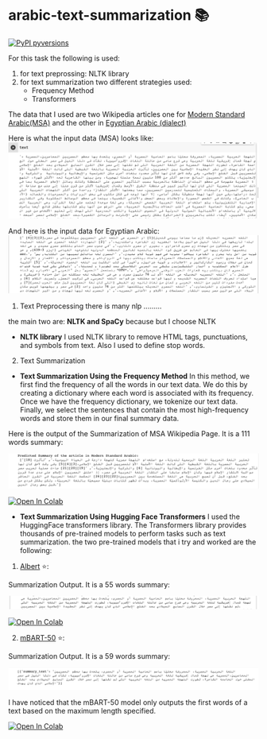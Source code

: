 # arabic-text-summarization 📚
[![PyPI pyversions](https://img.shields.io/pypi/pyversions/tner.svg)](https://pypi.python.org/pypi/tner/)

For this task the following is used:
1. for text preprossing: NLTK library
2. for text summarization two different strategies used:
   - Frequency Method
   - Transformers

The data that I used are two Wikipedia articles one for [Modern Standard Arabic(MSA)](https://ar.wikipedia.org/wiki/لهجة_مصرية) and the other in [Egyptian Arabic (dialect)](https://arz.wikipedia.org/wiki/اللغه_المصريه_الحديثه)

Here is what the input data (MSA) looks like:
![alt text](images/mbart_input_MSA.png)


And here is  the input data  for Egyptian Arabic:
![alt text](images/fre_output_egy.png)




1. Text Preprocessing
there is many nlp .........

the main two are: **NLTK and SpaCy**
because 
but I choose NLTK

 - **NLTK library**
I used NLTK library to remove HTML tags, punctuations, and symbols from text. Also I used to define stop words.

2. Text Summarization

 - **Text Summarization Using the Frequency Method**
   In this method, we first find the frequency of all the words in our text data. We do this by creating a dictionary where each word is associated with its frequency. Once we have the frequency dictionary, we tokenize our text data. Finally, we select the sentences that contain the most high-frequency words and store them in our final summary data.

Here is the output of the Summarization of MSA Wikipedia Page. It is a 111 words summary:

![alt text](images/msa_output_freq.png)


[![Open In Colab](https://colab.research.google.com/assets/colab-badge.svg)](https://colab.research.google.com/drive/1J4BvJBUsQZYoMCHsGR8-zYgEPQ4_Huu_?usp=sharing)

 - **Text Summarization Using Hugging Face Transformers**
I used the HuggingFace transformers library. The Transformers library provides thousands of pre-trained models to perform tasks such as text summarization. the two pre-trained models that i try and worked are the following:

1. [Albert](https://huggingface.co/albert-base-v2) ⭐️: 

Summarization Output. It is a 55 words summary:

![alt text](images/albert_output.png)

[![Open In Colab](https://colab.research.google.com/assets/colab-badge.svg)](https://colab.research.google.com/drive/1J5p72_I7IbZNHFkrzUKh2DMfAapSPDQU?usp=sharing)

2. [mBART-50](https://huggingface.co/facebook/mbart-large-50) ⭐️: 

Summarization Output. It is a 59 words summary:

![alt text](images/mbart_output_msa.png)

I have noticed that the mBART-50 model only outputs the first words of a text based on the maximum length specified.

[![Open In Colab](https://colab.research.google.com/assets/colab-badge.svg)](https://colab.research.google.com/drive/1odB49lxv9dqipToxO4ww6eTqqCTv18eG?usp=sharing)



